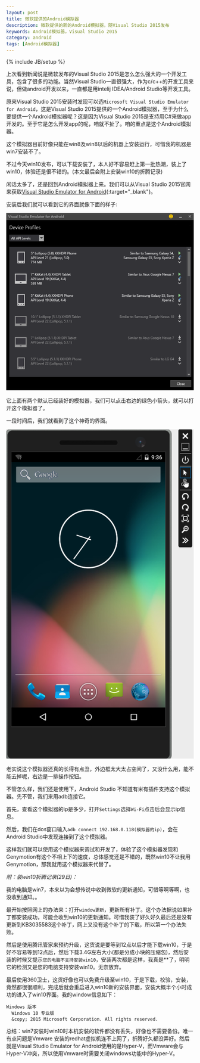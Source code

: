 ```yaml
---
layout: post
title: 微软提供的Android模拟器
description: 微软提供的新的Android模拟器，随Visual Studio 2015发布
keywords: Android模拟器，Visual Studio 2015
category: android
tags: [Android模拟器]
---
```

{% include JB/setup %}

上次看到新闻说是微软发布的Visual Studio 2015是怎么怎么强大的一个开发工具，包含了很多的功能。当然Visual Studio一直很强大，作为c/c++的开发工具来说，但做android开发以来，一直都是用intelij IDEA/Android Studio等开发工具。

原来Visual Studio 2015安装时发现可以选`Microsoft Visual Studio Emulator for Android`，这是Visual Studio 2015提供的一个Android模拟器，至于为什么要提供一个Android模拟器呢？这是因为Visual Studio 2015是支持用C#来做app开发的。至于它是怎么开发app的呢，咱就不扯了。咱的重点是这个Android模拟器。

这个模拟器目前好像只能在win8及win8以后的机器上安装运行，可惜我的机器是win7安装不了。

不过今天win10发布，可以下载安装了，本人好不容易赶上第一批热潮，装上了win10，体验还是很不错的。(本文最后会附上安装win10的折腾记录)

闲话太多了，还是回到Android模拟器上来。我们可以从Visual Studio 2015官网来获取[Visual Studio Emulator for Android](https://www.visualstudio.com/explore/msft-android-emulator-vs){:target="_blank"}。

安装后我们就可以看到它的界面就像下面的样子:

![图片加载中...](/images/visual-studio-emulator-for-android.png)

它上面有两个默认已经装好的模拟器，我们可以点击右边的绿色小箭头，就可以打开这个模拟器了。

一段时间后，我们就看到了这个神奇的界面。

![图片加载中...](/images/visual-studio-emulator.png)

老实说这个模拟器还真的长得有点丑，外边框太大太占空间了，又没什么用，能不能去掉呢，右边是一排操作按钮。

不管怎么样，我们还是使用下，Android Studio 不知道有米有插件支持这个模拟器。先不管，我们来用adb连接它。

首先，查看这个模拟器的ip是多少，打开`Settings`选择`Wi-Fi`点击后会显示ip信息。

然后，我们在dos窗口输入`adb connect 192.168.0.118(模拟器的ip)`，会在Android Studio中发现连接到了这个模拟器。

这样我们就可以使用这个模拟器来调试和开发了，体验了这个模拟器发现和Genymotion有这个不相上下的速度，总体感觉还是不错的，既然win10不让我用Genymotion，那我就用这个模拟器来代替了。

*附：装win10折腾记录(29日)：*

我的电脑是win7，本来以为会想传说中收到微软的更新通知，可惜等啊等啊，也没收到通知。。

最开始按照网上的办法来：打开`window更新`，更新所有补丁。这个办法据说如果补丁都安装成功，可能会收到win10的更新通知。可惜我装了好久好久最后还是没有更新到KB3035583这个补丁，网上又没有这个补丁的下载，所以第一个办法失败。

然后是使用腾讯管家来预约升级，这货说是要等到12点以后才能下载win10，于是好不容易等到12点后，然后下载3.4G左右大小(都是分成小块的压缩包)，然后安装的时候又提示`您的电脑不支持安装win10`，安装两次都是这样，我真是**了，明明它的检测又是您的电脑支持安装win10。无奈放弃。

最后使用360卫士，这货好像也可以免费升级至win10，于是下载，校验，安装，竟然都很很顺利，完成后就会重启进入win10新的安装界面，安装大概半个小时成功的进入了win10界面。我的window信息如下：

    Windows 版本
      Windows 10 专业版
      &copy; 2015 Microsoft Corporation. All rights reserved.

总结：win7安装时win10时本机安装的软件都没有丢失，好像也不需要备份。唯一有点问题是Vmware 安装的redhat虚拟机连不上网了，折腾好久都没弄好。然后就是Visual Studio Emulator for Android使用的是Hyper-V，而Vmware会与Hyper-V冲突，所以使用Vmware时需要关闭windows功能中的Hyper-V。


